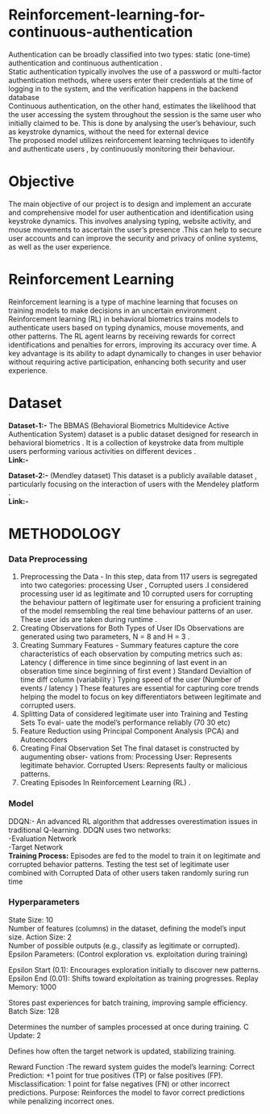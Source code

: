 # Reinforcement-learning-for-continuous-authentication  
Authentication can be broadly classified into two types: static (one-time) authentication and
continuous authentication .   
Static authentication typically involves the use of a password or
multi-factor authentication methods, where users enter their credentials at the time of logging
in to the system, and the verification happens in the backend database  
Continuous authentication, on the other hand, estimates the likelihood that the user accessing the system throughout the session
is the same user who initially claimed to be. This is done by analysing the user’s behaviour,
such as keystroke dynamics, without the need for external device  
The proposed model utilizes reinforcement learning techniques to identify and authenticate users , by continuously monitoring their behaviour.

# Objective
The main objective  of our project is to design and implement an accurate and comprehensive model for user authentication and identification using  keystroke dynamics. This involves analysing
typing, website activity, and mouse movements to ascertain the user’s presence .This can help to secure user accounts and can improve the security and privacy of online systems, as well as the user experience.     
# Reinforcement Learning 
Reinforcement learning is a type of machine learning that focuses on training models to make decisions in an uncertain environment . Reinforcement learning (RL) in behavioral biometrics trains models to authenticate users based on typing dynamics, mouse movements, and other patterns. The RL agent learns by receiving rewards for correct identifications and penalties for errors, improving its accuracy over time. A key advantage is its ability to adapt dynamically to changes in user behavior without requiring active participation, enhancing both security and user experience.

# Dataset 
**Dataset-1:-** The BBMAS (Behavioral Biometrics Multidevice Active Authentication System) dataset is a public dataset designed for research in behavioral biometrics .  It is a collection of keystroke
data from multiple users performing various activities on different devices .  
**Link:-** 

**Dataset-2:-** (Mendley dataset) This dataset is a publicly available dataset , particularly focusing on the interaction of users with the Mendeley platform .  
**Link:-** 

# METHODOLOGY 

### Data Preprocessing 
1. Preprocessing the Data - In this step, data from 117 users is segregated into two categories: processing User , Corrupted users .I considered processing user id as legitimate and 10 corrupted users for corrupting the behaviour pattern of legitimate user for ensuring a proficient training of the model remsembling
the real time behaviour patterns of an user. These user ids are taken during runtime .
2. Creating Observations for Both Types of User IDs Observations are generated using
two parameters, N = 8 and H = 3 .
3. Creating Summary Features - Summary features capture the core characteristics of each
observation by computing metrics such as: Latency ( difference in time since beginning of last
event in an obseration time since beginning of first event ) Standard Devialtion of time diff
column (variability ) Typing speed of the user (Number of events / latency ) These features are
essential for capturing core trends helping the model to focus on key differentiators
between legitimate and corrupted users.
4. Splitting Data of considered legitimate user into Training and Testing Sets To eval-
uate the model’s performance reliably (70 30 etc)
5. Feature Reduction using Principal Component Analysis (PCA) and  Autoencoders
6. Creating Final Observation Set The final dataset is constructed by augumenting obser-
vations from: Processing User: Represents legitimate behavior. Corrupted Users: Represents
faulty or malicious patterns.
7. Creating Episodes In Reinforcement Learning (RL) .

### Model
 
DDQN:- An advanced RL algorithm that addresses overestimation issues in traditional Q-learning. DDQN uses two networks:  
-Evaluation Network  
-Target Network  
**Training Process:** Episodes are fed to the model to train it on legitimate and corrupted behavior
patterns. Testing the test set of legitimate user combined with Corrupted Data of other users
taken randomly suring run time


### Hyperparameters
State Size: 10  
Number of features (columns) in the dataset, defining the model’s input size.
Action Size: 2  
Number of possible outputs (e.g., classify as legitimate or corrupted).
Epsilon Parameters: (Control exploration vs. exploitation during training)

Epsilon Start (0.1): Encourages exploration initially to discover new patterns.
Epsilon End (0.01): Shifts toward exploitation as training progresses.
Replay Memory: 1000

Stores past experiences for batch training, improving sample efficiency.
Batch Size: 128

Determines the number of samples processed at once during training.
C Update: 2

Defines how often the target network is updated, stabilizing training.

 Reward Function :The reward system guides the model’s learning: Correct Prediction:
+1 point for true positives (TP) or false positives (FP). Misclassification: 1 point for false
negatives (FN) or other incorrect predictions. Purpose: Reinforces the model to favor correct
predictions while penalizing incorrect ones.




